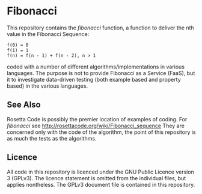 # Fibonacci

This repository contains the _fibonacci_ function, a function to deliver the nth value in the Fibonacci
Sequence:

    f(0) = 0
    f(1) = 1
    f(n) = f(n - 1) + f(n - 2), n > 1

coded with a number of different algorithms/implementations in various languages. The purpose is not to
provide Fibonacci as a Service (FaaS), but it to investigate data-driven testing (both example based and
property based) in the various languages.

## See Also

Rosetta Code is possibly the premier location of examples of coding. For _fibonacci_ see
http://rosettacode.org/wiki/Fibonacci_sequence They are concerned only with the code of the algorithm, the
point of this repository is as much the tests as the algorithms.

## Licence

All code in this repository is licenced under the GNU Public Licence version 3 (GPLv3). The licence
statement is omitted from the individual files, but applies nontheless. The GPLv3 document file is contained
in this repository.
